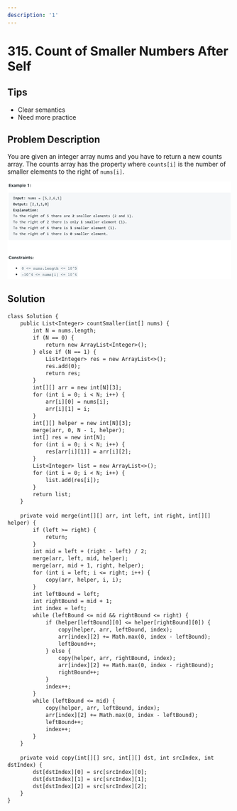 ```yaml
---
description: '1'
---
```


# 315. Count of Smaller Numbers After Self

## Tips

* Clear semantics
* Need more practice

## Problem Description

You are given an integer array nums and you have to return a new counts array. The counts array has the property where `counts[i]` is the number of smaller elements to the right of `nums[i]`.  


![](../.gitbook/assets/image%20%2810%29.png)

## Solution

```text
class Solution {
    public List<Integer> countSmaller(int[] nums) {
        int N = nums.length;
        if (N == 0) {
            return new ArrayList<Integer>();
        } else if (N == 1) {
            List<Integer> res = new ArrayList<>();
            res.add(0);
            return res;
        }
        int[][] arr = new int[N][3];
        for (int i = 0; i < N; i++) {
            arr[i][0] = nums[i];
            arr[i][1] = i;
        }
        int[][] helper = new int[N][3];
        merge(arr, 0, N - 1, helper);
        int[] res = new int[N];
        for (int i = 0; i < N; i++) {
            res[arr[i][1]] = arr[i][2];
        }
        List<Integer> list = new ArrayList<>();
        for (int i = 0; i < N; i++) {
            list.add(res[i]);
        }
        return list;
    }
    
    private void merge(int[][] arr, int left, int right, int[][] helper) {
        if (left >= right) {
            return;
        }
        int mid = left + (right - left) / 2;
        merge(arr, left, mid, helper);
        merge(arr, mid + 1, right, helper);
        for (int i = left; i <= right; i++) {
            copy(arr, helper, i, i);
        }
        int leftBound = left;
        int rightBound = mid + 1;
        int index = left;
        while (leftBound <= mid && rightBound <= right) {
            if (helper[leftBound][0] <= helper[rightBound][0]) {
                copy(helper, arr, leftBound, index);
                arr[index][2] += Math.max(0, index - leftBound);
                leftBound++;
            } else {
                copy(helper, arr, rightBound, index);
                arr[index][2] += Math.max(0, index - rightBound);
                rightBound++;
            }
            index++;
        }
        while (leftBound <= mid) {
            copy(helper, arr, leftBound, index);
            arr[index][2] += Math.max(0, index - leftBound);
            leftBound++;
            index++;
        }
    }
    
    private void copy(int[][] src, int[][] dst, int srcIndex, int dstIndex) {
        dst[dstIndex][0] = src[srcIndex][0];
        dst[dstIndex][1] = src[srcIndex][1];
        dst[dstIndex][2] = src[srcIndex][2];
    }
}
```


